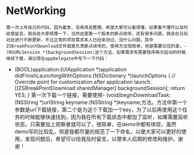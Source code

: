 # NetWorking
    第一次上传自己的代码，因为着急，没来得及整理，希望大家可以看得懂，如果看不懂可以及时给我留言。我会给大家梳理一下，当然这是第一个版本的断点续传，还有很多问题，我会在日后对此进行不断更新，不过正常的项目需求本人已经亲测过，没什么问题。其中ZSBreakPointDownload文件就是负责断点续传的，使用方法很简单，但是需要记住的是，- (NSURLSession *)backgroundSession;这个方法，如果需求有需要程序再次启动的时候继续下载，请记得在appDelegate中写下一下代码：

- (BOOL)application:(UIApplication *)application didFinishLaunchingWithOptions:(NSDictionary *)launchOptions
{
    // Override point for customization after application launch.
    [[ZSBreakPointDownload sharedManager] backgroundSession];
    return YES;
}
第一次下载一个链接，需要使用- (void)beginDownloadTask:(NSString *)urlString keyname:(NSString *)keyname;方法。方法中第一个参数是url下载链接，第二个是为这个下载加一个key，为了以后再使用这个任务的时候能够快速找到。因为我在所有下载状态中都加了监听，如果需要监听状态，只需要加上观察者就可以了，很简单，在demo中都有体现，虽然demo写的比较乱，但是我都尽量的规范了一下命名，以便大家可以更好的使用，发现问题后，希望可以给我及时留言，以便本人后期的修改和维护。谢谢！
